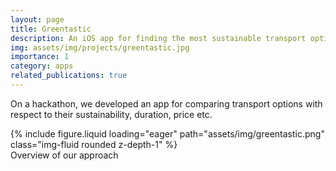 ```yaml
---
layout: page
title: Greentastic
description: An iOS app for finding the most sustainable transport option
img: assets/img/projects/greentastic.jpg
importance: 1
category: apps
related_publications: true
---
```


On a hackathon, we developed an app for comparing transport options with respect to their sustainability, duration, price etc.

<!-- Greentastic is available in the [app store](https://apps.apple.com/us/app/greentastic/id1494062757) and all code is [open-sourced](https://github.com/jannisborn/greentastic_backend/tree/master). -->

<div class="row mt-3">
    <div class="col-sm mt-3 mt-md-0">
        {% include figure.liquid loading="eager" path="assets/img/greentastic.png" class="img-fluid rounded z-depth-1" %}
    </div>
</div>
<div class="caption">
    Overview of our approach
</div>